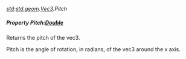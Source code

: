 _[std](../../modules/std/std-module.md):[std.geom](../../modules/std/std-geom.md).[Vec3<T>](../../modules/std/std-geom-vec3.md).Pitch_
##### Property Pitch:[Double](../../modules/wonkey/wonkey-types-double.md)
Returns the pitch of the vec3.

Pitch is the angle of rotation, in radians, of the vec3 around the x axis.
